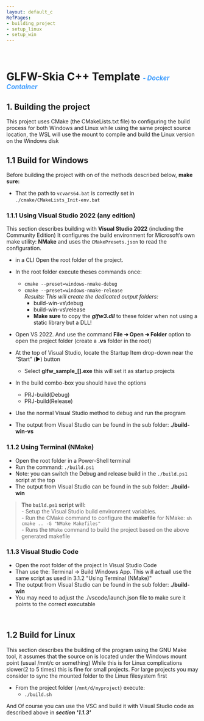 ```yaml
---
layout: default_c
RefPages:
- building_project
- setup_linux
- setup_win
--- 
```


<br>

# GLFW-Skia C++ Template <span style="color: #409EFF; font-size: 0.6em; font-style: italic;"> -  Docker Container</span>

## 1. Building the project

This project uses CMake (the CMakeLists.txt file) to configuring the build process for both Windows and Linux while using the same project source location, the WSL will use the mount to compile and build the Linux version on the Windows disk

## 1.1 Build for Windows

Before building the project with on of the methods described below, **make sure:**

- That the path to `vcvars64.bat` is correctly set in `./cmake/CMakeLists_Init-env.bat`

### 1.1.1 Using Visual Studio 2022 (any edition)

This section describes building with **Visual Studio 2022** (including the Community Edition) It configures the build environment for Microsoft’s own make utility: **NMake** and uses the `CMakePresets.json` to read the configuration.

- in a CLI Open the root folder of the project.
- In the root folder execute theses commands once:
  - `cmake --preset=windows-nmake-debug`
  - `cmake --preset=windows-nmake-release`    
*Results: This will create the dedicated output folders:*
     - build-win-vs\debug 
     - build-win-vs\release
     - **Make sure** to copy the ***glfw3.dll*** to these folder when not using a static library but a DLL!


- Open VS 2022. And use the command  **File ➜ Open ➜ Folder**  option to open the project folder (create a **.vs** folder in the root)
- At the top of Visual Studio, locate the Startup Item drop-down near the “Start” (▶️) button 
  - Select **glfw_sample_[].exe** this will set it as startup projects
- In the build combo-box you should have the options
  - PRJ-build(Debug)
  - PRJ-build(Release)
- Use the normal Visual Studio method to debug and run the program
- The output from Visual Studio can be found in the sub folder: **./build-win-vs**

### 1.1.2 Using Terminal (NMake)

- Open the root folder in a Power-Shell terminal
- Run the command: `./build.ps1`
- Note: you can switch the Debug and release build in the `./build.ps1` script at the top
- The output from Visual Studio can be found in the sub folder: **./build-win**

>**The `build.ps1` script will:**  
>\- Setup the Visual Studio build environment variables.  
>\- Run the CMake command to configure the **makefile** for NMake: `sh  cmake .. -G "NMake Makefiles"`  
>\- Runs the `NMake` command to build the project based on the above generated makefile

### 1.1.3 Visual Studio Code

- Open the root folder of the project  In Visual Studio Code
- Than use the: Terminal -> Build Windows App.
This will actuall use the same script as used in 3.1.2 "Using Terminal (NMake)"
- The output from Visual Studio can be found in the sub folder: **./build-win**
- You may need to adjust the ./vscode/launch.json file to make sure it points to the correct executable

<br>

## 1.2 Build for Linux

This section describes the building of the program using the GNU Make tool, it assumes that the source on is located under the Windows mount point (usual /mnt/c or something) While this is for Linux complications slower(2 to 5 times) this is fine for small projects. For large projects you may consider to sync the mounted folder to the Linux filesystem first

- From the project folder (`/mnt/d/myproject`) execute:
  - `./build.sh`
  
And Of course you can use the VSC and build it with Visual Studio code as described above in ***section '1.1.3'***